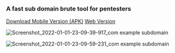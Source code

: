 ### A fast sub domain brute tool for pentesters
[Download Mobile Version (APK)](https://gofile.io/d/NMMigJ)
[Web Version](https://github.com/codenashwan/Rstacode-Cloud-Killer-By-Warwlok-14/)


![Screenshot_2022-01-01-23-09-39-917_com example subdomain](https://user-images.githubusercontent.com/35005761/147859322-f9695cb2-be02-48c0-a1f9-b53ed3c1bc71.jpg)


![Screenshot_2022-01-01-23-09-59-231_com example subdomain](https://user-images.githubusercontent.com/35005761/147859324-d7c7e22e-7205-481a-bf77-fdc7253dfe79.jpg)

